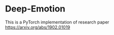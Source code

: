 # Deep-Emotion
This is a PyTorch implementation of research paper https://arxiv.org/abs/1902.01019 
